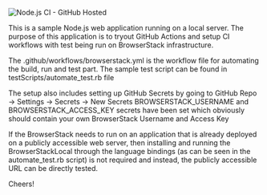 ![Node.js CI - GitHub Hosted](https://github.com/sourav-browserstack/myapp/workflows/Node.js%20CI%20-%20GitHub%20Hosted/badge.svg)

This is a sample Node.js web application running on a local server. The purpose of this application is to tryout GitHub Actions and setup CI workflows with test being run on BrowserStack infrastructure.

The .github/workflows/browserstack.yml is the workflow file for automating the build, run and test part.
The sample test script can be found in testScripts/automate_test.rb file

The setup also includes setting up GitHub Secrets by going to GitHub Repo -> Settings -> Secrets -> New Secrets
BROWSERSTACK_USERNAME and BROWSERSTACK_ACCESS_KEY secrets have been set which obviously should contain your own BrowserStack Username and Access Key

If the BrowserStack needs to run on an application that is already deployed on a publicly accessible web server, then installing and running the BrowserStackLocal through the language bindings (as can be seen in the automate_test.rb script) is not required and instead, the publicly accessible URL can be directly tested.

Cheers!

